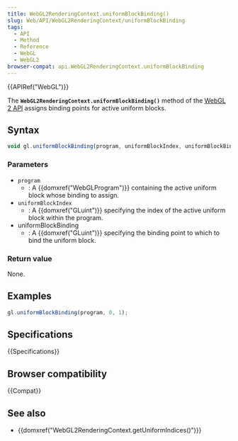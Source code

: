 ```yaml
---
title: WebGL2RenderingContext.uniformBlockBinding()
slug: Web/API/WebGL2RenderingContext/uniformBlockBinding
tags:
  - API
  - Method
  - Reference
  - WebGL
  - WebGL2
browser-compat: api.WebGL2RenderingContext.uniformBlockBinding
---
```

{{APIRef("WebGL")}}

The **`WebGL2RenderingContext.uniformBlockBinding()`** method
of the [WebGL 2 API](/en-US/docs/Web/API/WebGL_API) assigns binding points
for active uniform blocks.

## Syntax

```js
void gl.uniformBlockBinding(program, uniformBlockIndex, uniformBlockBinding);
```

### Parameters

- `program`
  - : A {{domxref("WebGLProgram")}} containing the active uniform block whose binding to
    assign.
- `uniformBlockIndex`
  - : A {{domxref("GLuint")}} specifying the index of the active uniform block within the
    program.
- uniformBlockBinding
  - : A {{domxref("GLuint")}} specifying the binding point to which to bind the uniform
    block.

### Return value

None.

## Examples

```js
gl.uniformBlockBinding(program, 0, 1);
```

## Specifications

{{Specifications}}

## Browser compatibility

{{Compat}}

## See also

- {{domxref("WebGL2RenderingContext.getUniformIndices()")}}
